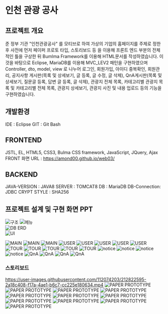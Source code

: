 # 인천 관광 공사

## 프로젝트 개요
준 정부 기관 "인천관광공사" 를 모티브로 하여 가상의 기업의 홈페이지를 주제로 정한 후 사전에 먼저 페이퍼 프로토 타입, 스토리보드 등 을 이용해 프론트 엔드 부분의 전체적인 틀을 구상한 뒤 Bumlma Framework를 이용해 HTML문서를 작성하였습니다. 이것을 바탕으로 Eclipse, MariaDB를 이용해 MVC_LEV2 패턴을 구현하였으며 Controller, dto, model, view 로 나누어 로그인, 회원가입, 아이디 중복확인, 회원관리, 공지사항 게시판(목록 및 상세보기, 글 등록, 글 수정, 글 삭제), QnA게시판(목록 및 상세보기, 질문글 등록, 답변 글 등록, 글 삭제), 관광지 전체 목록, 카테고리별 관광지 목록 및 카테고리별 전체 목록, 관광지 상세보기, 관광지 사진 및 내용 업로드 등의 기능을 구현하였습니다.

## 개발환경
IDE : Eclipse
GIT : Git Bash

## FRONTEND
JSTL, EL, HTML5, CSS3, Bulma CSS framework, JavaScript, JQuery, Ajax
FRONT 화면 URL : https://amond00.github.io/web03/

## BACKEND
JAVA-VERSION : JAVA8
SERVER : TOMCAT8
DB : MariaDB
DB-Connection: JDBC
CRYPT STYLE : SHA256

## 프로젝트 설계 및 구현 화면 PPT
![구조](./readmeimg/mvc2p.PNG "구조 소개")
![메뉴](./readmeimg/slide/slide1.PNG "메뉴 구조도")  
![DB ERD](./readmeimg/database.PNG "데이터 베이스 ERD")  
![UI](./readmeimg/slide/slide2.PNG "UI 프로세스")

![MAIN](./readmeimg/imp/main1.PNG "메인 페이지1")
![MAIN](./readmeimg/imp/main2.PNG "메인 페이지2")
![MAIN](./readmeimg/imp/main3.PNG "메인 페이지3")
![USER](./readmeimg/imp/join1.PNG "회원가입 약관")
![USER](./readmeimg/imp/join1_2.PNG "회원가입 약관")
![USER](./readmeimg/imp/join2.PNG "회원가입")
![USER](./readmeimg/imp/login.PNG "로그인")
![USER](./readmeimg/imp/memberList.PNG "회원관리")
![TOUR](./readmeimg/imp/tourList.PNG "관광지 목록")
![TOUR](./readmeimg/imp/tourDetail.PNG "관광지 상세보기")
![TOUR](./readmeimg/imp/tourDetail2.PNG "관광지 상세보기2")
![TOUR](./readmeimg/imp/tourAllList.PNG "관광지 전체 목록")
![TOUR](./readmeimg/imp/tourInsert.PNG "관광지 등록")
![notice](./readmeimg/imp/noticeList.PNG "공지사항 목록")
![notice](./readmeimg/imp/noticeDetail.PNG "공지사항 상세보기")
![notice](./readmeimg/imp/noticeInsert.PNG "공지사항 등록")
![notice](./readmeimg/imp/noticeList.PNG "공지사항 상세보기")
![QnA](./readmeimg/imp/qnaList.PNG "QnA 목록")
![QnA](./readmeimg/imp/qnaDetail.PNG "QnA 상세보기")
![QnA](./readmeimg/imp/qnaInsertQ.PNG "QnA 질문 글 등록")
![QnA](./readmeimg/imp/qnaInsertA.PNG "QnA 답변 글 등록")
### 스토리보드
https://user-images.githubusercontent.com/112074203/212822595-2a18c408-f17a-4ae1-b6c7-cc225e180634.mp4
![PAPER PROTOTYPE](./readmeimg/slide/slide3.PNG )
![PAPER PROTOTYPE](./readmeimg/slide/slide4.PNG )
![PAPER PROTOTYPE](./readmeimg/slide/slide5.PNG )
![PAPER PROTOTYPE](./readmeimg/slide/slide6.PNG )
![PAPER PROTOTYPE](./readmeimg/slide/slide7.PNG )
![PAPER PROTOTYPE](./readmeimg/slide/slide8.PNG )
![PAPER PROTOTYPE](./readmeimg/slide/slide9.PNG )
![PAPER PROTOTYPE](./readmeimg/slide/slide10.PNG )
![PAPER PROTOTYPE](./readmeimg/slide/slide11.PNG )
![PAPER PROTOTYPE](./readmeimg/slide/slide12.PNG )
![PAPER PROTOTYPE](./readmeimg/slide/slide13.PNG )


